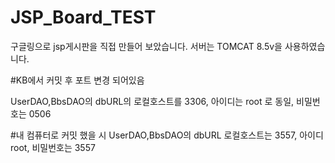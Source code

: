 # JSP_Board_TEST
구글링으로 jsp게시판을 직접 만들어 보았습니다.
서버는 TOMCAT 8.5v을 사용하였습니다. 

#KB에서 커밋 후 포트 변경 되어있음

UserDAO,BbsDAO의 dbURL의 로컬호스트를 3306, 아이디는 root 로 동일, 비밀번호는 0506

#내 컴퓨터로 커밋 했을 시
UserDAO,BbsDAO의 dbURL 로컬호스트는 3557, 아이디 root, 비밀번호는 3557



